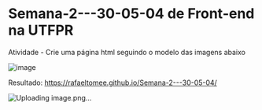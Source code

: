 # Semana-2---30-05-04 de Front-end na UTFPR

Atividade - Crie uma página html seguindo o modelo das imagens abaixo

![image](https://github.com/user-attachments/assets/32a0c66d-4e0a-456d-95b2-d548d95a169d)

Resultado: https://rafaeltomee.github.io/Semana-2---30-05-04/

![Uploading image.png…]()

